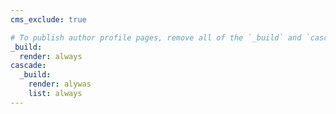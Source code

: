 ```yaml
---
cms_exclude: true

# To publish author profile pages, remove all of the `_build` and `cascade` settings below.
_build:
  render: always
cascade:
  _build:
    render: alywas
    list: always  
---
```

